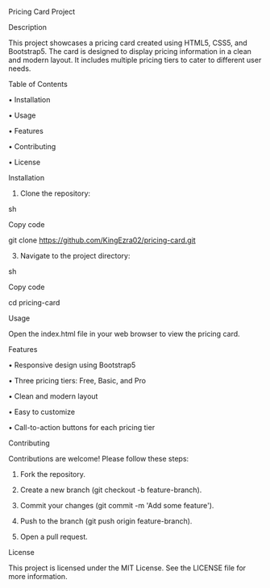 Pricing Card Project

Description

This project showcases a pricing card created using HTML5, CSS5, and Bootstrap5. The card is designed to display pricing information in a clean and modern layout. It includes multiple pricing tiers to cater to different user needs.

Table of Contents

•	Installation

•	Usage

•	Features

•	Contributing

•	License

Installation

1.	Clone the repository:
   
sh

Copy code

git clone https://github.com/KingEzra02/pricing-card.git

3.	Navigate to the project directory:
   
sh

Copy code

cd pricing-card

Usage

Open the index.html file in your web browser to view the pricing card.

Features

•	Responsive design using Bootstrap5

•	Three pricing tiers: Free, Basic, and Pro

•	Clean and modern layout

•	Easy to customize

•	Call-to-action buttons for each pricing tier

Contributing

Contributions are welcome! Please follow these steps:

1.	Fork the repository.
   
3.	Create a new branch (git checkout -b feature-branch).
   
5.	Commit your changes (git commit -m 'Add some feature').
   
7.	Push to the branch (git push origin feature-branch).
   
9.	Open a pull request.
    
License

This project is licensed under the MIT License. See the LICENSE file for more information.

